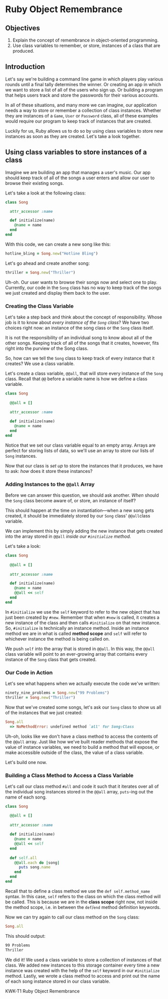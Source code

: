 # Ruby Object Remembrance 

## Objectives

1. Explain the concept of remembrance in object-oriented programming. 
2. Use class variables to remember, or store, instances of a class that are produced. 

## Introduction

Let's say we're building a command line game in which players play various rounds until a final tally determines the winner. Or creating an app in which we want to store a list of all of the users who sign up. Or building a program that helps users track and store the passwords for their various accounts. 

In all of these situations, and many more we can imagine, our application needs a way to store or remember a collection of class instances. Whether they are instances of a `Game`, `User` or `Password` class, all of these examples would require our program to keep track of instances that are created. 

Luckily for us, Ruby allows us to do so by using class variables to store new instances as soon as they are created. Let's take a look together. 

## Using class variables to store instances of a class

Imagine we are building an app that manages a user's music. Our app should keep track of all of the songs a user enters and allow our user to browse their existing songs. 

Let's take a look at the following class:

```ruby
class Song

  attr_accessor :name

  def initialize(name)
    @name = name
  end
end
```

With this code, we can create a new song like this:

```ruby
hotline_bling = Song.new("Hotline Bling")
```

Let's go ahead and create another song:

```ruby
thriller = Song.new("Thriller") 
```

Uh-oh. Our user wants to browse their songs now and select one to play. Currently, our code in the `Song` class has no way to keep track of the songs we just created and display them back to the user. 

### Creating the Class Variable

Let's take a step back and think about the concept of responsibility. Whose job is it to know about *every instance of the `Song` class*? We have two choices right now: an instance of the song class or the `Song` class itself.

It is not the responsibility of an individual song to know about all of the other songs. Keeping track of all of the songs that it creates, however, fits right into the purview of the Song class. 

So, how can we tell the `Song` class to keep track of every instance that it creates? We use a class variable. 

Let's create a class variable, `@@all`, that will store every instance of the `Song` class. Recall that `@@` before a variable name is how we define a class variable.

```ruby
class Song
	
  @@all = []
	
  attr_accessor :name

  def initialize(name)
    @name = name
  end
end
```

Notice that we set our class variable equal to an empty array. Arrays are perfect for storing lists of data, so we'll use an array to store our lists of `Song` instances. 

Now that our class is *set up* to store the instances that it produces, we have to ask: *how* does it store these instances?

### Adding Instances to the `@@all` Array

Before we can answer this question, we should ask another. *When* should the `Song` class become aware of, or store, an instance of itself? 

This should happen at the time on instantiation––when a new song gets created, it should be immediately stored by our `Song` class' `@@all`class variable. 

We can implement this by simply adding the new instance that gets created into the array stored in `@@all` *inside our `#initialize` method.*

Let's take a look:

```ruby
class Song
	
  @@all = []
	
  attr_accessor :name

  def initialize(name)
    @name = name
    @@all << self
  end
end
```

In `#initialize` we use the `self` keyword to refer to the new object that has just been created by `#new`. Remember that when `#new` is called, it creates a new instance of the class and then calls `#initialize` on that new instance. So, `#initialize` is technically an instance method. Inside an instance method we are in what is called **method scope** and `self` will refer to whichever instance the method is being called on. 

We push `self` into the array that is stored in `@@all`. In this way, the `@@all` class variable will point to an ever-growing array that contains every instance of the `Song` class that gets created. 

### Our Code in Action

Let's see what happens when we actually execute the code we've written:

```ruby
ninety_nine_problems = Song.new("99 Problems")
thriller = Song.new("Thriller")
```

Now that we've created some songs, let's ask our `Song` class to show us all of the instances that we just created:

```ruby
Song.all
  => NoMethodError: undefined method `all' for Song:Class
```

Uh-oh, looks like we don't have a class method to access the contents of the `@@all` array. Just like how we've built reader methods that expose the value of instance variables, we need to build a method that will expose, or make accessible outside of the class, the value of a class variable. 

Let's build one now.

### Building a Class Method to Access a Class Variable

Let's call our class method `#all` and code it such that it iterates over all of the individual song instances stored in the `@@all` array, `puts`-ing out the name of each song. 

```ruby
class Song

  @@all = []
	
  attr_accessor :name
	
  def initialize(name)
    @name = name
    @@all << self
  end
	
  def self.all
    @@all.each do |song|
      puts song.name
    end
  end
end
```

Recall that to define a class method we use the `def self.method_name` syntax. In this case, `self` refers to the class on which the class method will be called. This is because we are in the **class scope** right now, not inside the method scope, i.e. in between the `def`/`end` method definition keywords. 

Now we can try again to call our class method on the `Song` class:

```ruby
Song.all
```

This should output:

```bash
99 Problems
Thriller
```

We did it! We used a class variable to store a collection of instances of that class. We added new instances to this storage container every time a new instance was created with the help of the `self` keyword in our `#initialize` method. Lastly, we wrote a class method to access and print out the name of each song instance stored in our class variable. 

<p data-visibility='hidden'>KWK-T1 Ruby Object Remembrance</p>